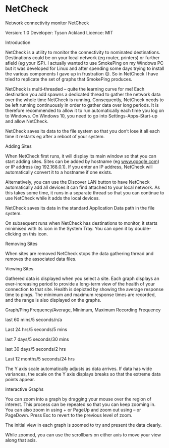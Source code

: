 # NetCheck
Network connectivity monitor
NetCheck

Version: 1.0
Developer: Tyson Ackland
Licence: MIT

Introduction

NetCheck is a utility to monitor the connectivity to nominated destinations.  Destinations could be on your local network (eg router, printers) or further afield (eg your ISP).  I actually wanted to use SmokePing on my Windows PC but it was developed for Linux and after spending some days trying to install the various components I gave up in frustration 😊.  So in NetCheck I have tried to replicate the set of graphs that SmokePing produces.

NetCheck is multi-threaded – quite the learning curve for me!  Each destination you add spawns a dedicated thread to gather the network data over the whole time NetCheck is running.  Consequently, NetCheck needs to be left running continuously in order to gather data over long periods.  It is therefore recommended to allow it to run automatically each time you log on to Windows.  On Windows 10, you need to go into Settings-Apps-Start-up and allow NetCheck.

NetCheck saves its data to the file system so that you don’t lose it all each time it restarts eg after a reboot of your system.

Adding Sites

When NetCheck first runs, it will display its main window so that you can start adding sites.  Sites can be added by hostname (eg www.google.com) or IP address (eg 192.168.0.1).  If you enter an IP address, NetCheck will automatically convert it to a hostname if one exists.

Alternatively, you can use the Discover LAN button to have NetCheck automatically add all devices it can find attached to your local network.  As this takes some time, it runs in a separate thread so that you can continue to use NetCheck while it adds the local devices.

NetCheck saves its data in the standard Application Data path in the file system.

On subsequent runs when NetCheck has destinations to monitor, it starts minimised with its icon in the System Tray.  You can open it by double-clicking on this icon.

Removing Sites

When sites are removed NetCheck stops the data gathering thread and removes the associated data files.

Viewing Sites

Gathered data is displayed when you select a site.  Each graph displays an ever-increasing period to provide a long-term view of the health of your connection to that site.  Health is depicted by showing the average response time to pings.  The minimum and maximum response times are recorded, and the range is also displayed on the graphs.

Graph/Ping Frequency/Average, Minimum, Maximum Recording Frequency
 
last 60 mins/5 seconds/n/a

Last 24 hrs/5 seconds/5 mins

last 7 days/5 seconds/30 mins

last 30 days/5 seconds/2 hrs

Last 12 months/5 seconds/24 hrs


 

The Y axis scale automatically adjusts as data arrives.  If data has wide variances, the scale on the Y axis displays breaks so that the extreme data points appear.


Interactive Graphs

You can zoom into a graph by dragging your mouse over the region of interest.  This process can be repeated so that you can keep zooming in.  You can also zoom in using + or PageUp and zoom out using – or PageDown.  Press Esc to revert to the previous level of zoom.

The initial view in each graph is zoomed to try and present the data clearly.

While zoomed, you can use the scrollbars on either axis to move your view along that axis.
